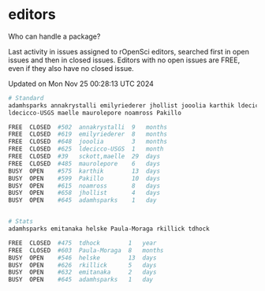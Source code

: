 # editors

Who can handle a package?

Last activity in issues assigned to rOpenSci editors, searched first in open
issues and then in closed issues. Editors with no open issues are FREE, even if
they also have no closed issue.


Updated on Mon Nov 25 00:28:13 UTC 2024

```bash
# Standard
adamhsparks annakrystalli emilyriederer jhollist jooolia karthik ldecicco
ldecicco-USGS maelle maurolepore noamross Pakillo

FREE  CLOSED  #502  annakrystalli  9   months
FREE  CLOSED  #619  emilyriederer  8   months
FREE  CLOSED  #648  jooolia        3   months
FREE  CLOSED  #625  ldecicco-USGS  1   month
FREE  CLOSED  #39   sckott,maelle  29  days
FREE  CLOSED  #485  maurolepore    6   days
BUSY  OPEN    #575  karthik        13  days
BUSY  OPEN    #599  Pakillo        10  days
BUSY  OPEN    #615  noamross       8   days
BUSY  OPEN    #658  jhollist       4   days
BUSY  OPEN    #645  adamhsparks    1   day


# Stats
adamhsparks emitanaka helske Paula-Moraga rkillick tdhock

FREE  CLOSED  #475  tdhock        1   year
FREE  CLOSED  #603  Paula-Moraga  8   months
BUSY  OPEN    #546  helske        13  days
BUSY  OPEN    #626  rkillick      5   days
BUSY  OPEN    #632  emitanaka     2   days
BUSY  OPEN    #645  adamhsparks   1   day
```
